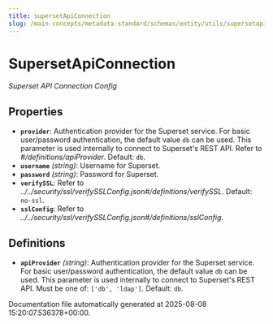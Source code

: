 ```yaml
---
title: supersetApiConnection
slug: /main-concepts/metadata-standard/schemas/entity/utils/supersetapiconnection
---
```


# SupersetApiConnection

*Superset API Connection Config*

## Properties

- **`provider`**: Authentication provider for the Superset service. For basic user/password authentication, the default value `db` can be used. This parameter is used internally to connect to Superset's REST API. Refer to *#/definitions/apiProvider*. Default: `db`.
- **`username`** *(string)*: Username for Superset.
- **`password`** *(string)*: Password for Superset.
- **`verifySSL`**: Refer to *../../security/ssl/verifySSLConfig.json#/definitions/verifySSL*. Default: `no-ssl`.
- **`sslConfig`**: Refer to *../../security/ssl/verifySSLConfig.json#/definitions/sslConfig*.
## Definitions

- **`apiProvider`** *(string)*: Authentication provider for the Superset service. For basic user/password authentication, the default value `db` can be used. This parameter is used internally to connect to Superset's REST API. Must be one of: `['db', 'ldap']`. Default: `db`.


Documentation file automatically generated at 2025-08-08 15:20:07.536378+00:00.
